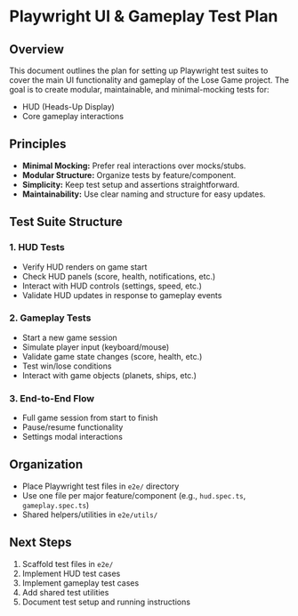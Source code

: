 # Playwright UI & Gameplay Test Plan

## Overview

This document outlines the plan for setting up Playwright test suites to cover the main UI functionality and gameplay of the Lose Game project. The goal is to create modular, maintainable, and minimal-mocking tests for:

- HUD (Heads-Up Display)
- Core gameplay interactions

## Principles

- **Minimal Mocking:** Prefer real interactions over mocks/stubs.
- **Modular Structure:** Organize tests by feature/component.
- **Simplicity:** Keep test setup and assertions straightforward.
- **Maintainability:** Use clear naming and structure for easy updates.

## Test Suite Structure

### 1. HUD Tests

- Verify HUD renders on game start
- Check HUD panels (score, health, notifications, etc.)
- Interact with HUD controls (settings, speed, etc.)
- Validate HUD updates in response to gameplay events

### 2. Gameplay Tests

- Start a new game session
- Simulate player input (keyboard/mouse)
- Validate game state changes (score, health, etc.)
- Test win/lose conditions
- Interact with game objects (planets, ships, etc.)

### 3. End-to-End Flow

- Full game session from start to finish
- Pause/resume functionality
- Settings modal interactions

## Organization

- Place Playwright test files in `e2e/` directory
- Use one file per major feature/component (e.g., `hud.spec.ts`, `gameplay.spec.ts`)
- Shared helpers/utilities in `e2e/utils/`

## Next Steps

1. Scaffold test files in `e2e/`
2. Implement HUD test cases
3. Implement gameplay test cases
4. Add shared test utilities
5. Document test setup and running instructions
